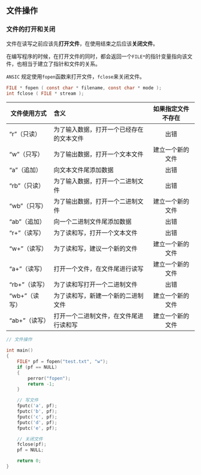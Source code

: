 ## 文件操作

### 文件的打开和关闭

文件在读写之前应该先**打开文件**，在使用结束之后应该**关闭文件**。  

在编写程序的时候，在打开文件的同时，都会返回一个`FILE*`的指针变量指向该文件，也相当于建立了指针和文件的关系。  

`ANSIC` 规定使用`fopen`函数来打开文件，`fclose`来关闭文件。 

```c
FILE * fopen ( const char * filename, const char * mode );
int fclose ( FILE * stream );  
```

| 文件使用方式  | 含义                                     | 如果指定文件不存在 |
| ------------- | :--------------------------------------- | :----------------: |
| “r”（只读）   | 为了输入数据，打开一个已经存在的文本文件 |        出错        |
| “w”（只写）   | 为了输出数据，打开一个文本文件           |  建立一个新的文件  |
| “a”（追加）   | 向文本文件尾添加数据                     |        出错        |
| “rb”（只读）  | 为了输入数据，打开一个二进制文件         |        出错        |
| “wb”（只写）  | 为了输出数据，打开一个二进制文件         |  建立一个新的文件  |
| “ab”（追加）  | 向一个二进制文件尾添加数据               |        出错        |
| “r+”（读写）  | 为了读和写，打开一个文本文件             |        出错        |
| “w+”（读写）  | 为了读和写，建议一个新的文件             |  建立一个新的文件  |
| “a+”（读写）  | 打开一个文件，在文件尾进行读写           |  建立一个新的文件  |
| “rb+”（读写） | 为了读和写打开一个二进制文件             |        出错        |
| “wb+”（读写） | 为了读和写，新建一个新的二进制文件       |  建立一个新的文件  |
| “ab+”（读写） | 打开一个二进制文件，在文件尾进行读和写   |  建立一个新的文件  |

```c
// 文件操作

int main()
{
	FILE* pf = fopen("test.txt", "w");
	if (pf == NULL)
	{
		perror("fopen");
		return -1;
	}

	// 写文件
	fputc('a', pf);
	fputc('b', pf);	
	fputc('c', pf);	
	fputc('d', pf);
	fputc('e', pf);

	// 关闭文件
	fclose(pf);
	pf = NULL;

	return 0;
}
```
